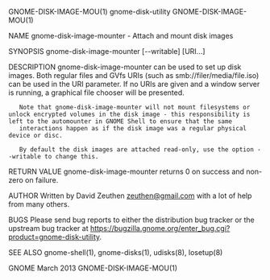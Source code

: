 GNOME-DISK-IMAGE-MOU(1)                                                                       gnome-disk-utility                                                                      GNOME-DISK-IMAGE-MOU(1)

NAME
       gnome-disk-image-mounter - Attach and mount disk images

SYNOPSIS
       gnome-disk-image-mounter [--writable] [URI...]

DESCRIPTION
       gnome-disk-image-mounter can be used to set up disk images. Both regular files and GVfs URIs (such as smb://filer/media/file.iso) can be used in the URI parameter. If no URIs are given and a window
       server is running, a graphical file chooser will be presented.

       Note that gnome-disk-image-mounter will not mount filesystems or unlock encrypted volumes in the disk image - this responsibility is left to the automounter in GNOME Shell to ensure that the same
       interactions happen as if the disk image was a regular physical device or disc.

       By default the disk images are attached read-only, use the option --writable to change this.

RETURN VALUE
       gnome-disk-image-mounter returns 0 on success and non-zero on failure.

AUTHOR
       Written by David Zeuthen <zeuthen@gmail.com> with a lot of help from many others.

BUGS
       Please send bug reports to either the distribution bug tracker or the upstream bug tracker at https://bugzilla.gnome.org/enter_bug.cgi?product=gnome-disk-utility.

SEE ALSO
       gnome-shell(1), gnome-disks(1), udisks(8), losetup(8)

GNOME                                                                                             March 2013                                                                          GNOME-DISK-IMAGE-MOU(1)
